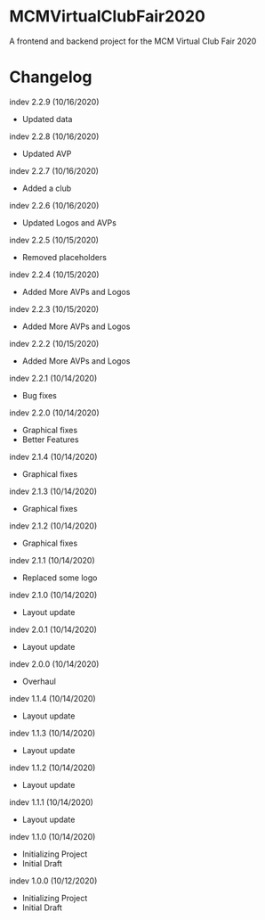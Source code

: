 # MCMVirtualClubFair2020
A frontend and backend project for the MCM Virtual Club Fair 2020

# Changelog
indev 2.2.9 (10/16/2020)
- Updated data

indev 2.2.8 (10/16/2020)
- Updated AVP

indev 2.2.7 (10/16/2020)
- Added a club

indev 2.2.6 (10/16/2020)
- Updated Logos and AVPs

indev 2.2.5 (10/15/2020)
- Removed placeholders

indev 2.2.4 (10/15/2020)
- Added More AVPs and Logos

indev 2.2.3 (10/15/2020)
- Added More AVPs and Logos

indev 2.2.2 (10/15/2020)
- Added More AVPs and Logos

indev 2.2.1 (10/14/2020)
- Bug fixes 

indev 2.2.0 (10/14/2020)
- Graphical fixes
- Better Features

indev 2.1.4 (10/14/2020)
- Graphical fixes

indev 2.1.3 (10/14/2020)
- Graphical fixes

indev 2.1.2 (10/14/2020)
- Graphical fixes

indev 2.1.1 (10/14/2020)
- Replaced some logo

indev 2.1.0 (10/14/2020)
- Layout update

indev 2.0.1 (10/14/2020)
- Layout update

indev 2.0.0 (10/14/2020)
- Overhaul

indev 1.1.4 (10/14/2020)
- Layout update

indev 1.1.3 (10/14/2020)
- Layout update

indev 1.1.2 (10/14/2020)
- Layout update

indev 1.1.1 (10/14/2020)
- Layout update

indev 1.1.0 (10/14/2020)
- Initializing Project
- Initial Draft

indev 1.0.0 (10/12/2020)
- Initializing Project
- Initial Draft
